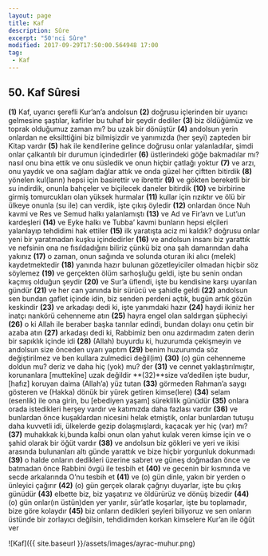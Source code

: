 ```yaml
---
layout: page
title: Kaf
description: Sûre
excerpt: "50'nci Sûre"
modified: 2017-09-29T17:50:00.564948 17:00
tag: 
 - Kaf
---
```


## 50. Kaf Sûresi

**(1)** Kaf, uyarıcı şerefli Kur’an’a andolsun
**(2)** doğrusu içlerinden bir uyarıcı gelmesine şaştılar, kafirler bu tuhaf bir şeydir dediler
**(3)** biz öldüğümüz ve toprak olduğumuz zaman mı? bu uzak bir dönüştür
**(4)** andolsun yerin onlardan ne eksilttiğini biz bilmişizdir ve yanımızda (her şeyi) zapteden bir Kitap vardır
**(5)** hak ile kendilerine gelince doğrusu onlar yalanladılar, şimdi onlar çalkantılı bir durumun içindedirler 
**(6)** üstlerindeki göğe bakmadılar mı? nasıl onu bina ettik ve onu süsledik ve onun hiçbir çatlağı yoktur
**(7)** ve arzı, onu yaydık ve ona sağlam dağlar attık ve onda güzel her çiftten bitirdik
**(8)** yönelen kul(ların) hepsi için basirettir ve ibrettir
**(9)** ve gökten bereketli bir su indirdik, onunla bahçeler ve biçilecek daneler bitirdik
**(10)** ve birbirine girmiş tomurcukları olan yüksek hurmalar
**(11)** kullar için rızıktır ve ölü bir ülkeye onunla (su ile) can verdik, işte çıkış öyledir
**(12)** onlardan önce Nuh kavmi ve Res ve Semud halkı yalanlamıştı
**(13)** ve Ad ve Fir’avn ve Lut’un kardeşleri
**(14)** ve Eyke halkı ve Tubba’ kavmi bunların hepsi elçileri yalanlayıp tehdidimi hak ettiler
**(15)** ilk yaratışta aciz mi kaldık? doğrusu onlar yeni bir yaratmadan kuşku içindedirler
**(16)** ve andolsun insanı biz yarattık ve nefsinin ona ne fısıldadığını biliriz çünkü biz ona şah damarından daha yakınız
**(17)** o zaman, onun sağında ve solunda oturan iki alıcı (melek) kaydetmektedir
**(18)** yanında hazır bulunan gözetleyiciler olmadan hiçbir söz söylemez
**(19)** ve gerçekten ölüm sarhoşluğu geldi, işte bu senin ondan kaçmış olduğun şeydir
**(20)** ve Sur’a üflendi, işte bu kendisine karşı uyarılan gündür
**(21)** ve her can yanında bir sürücü ve şahidle geldi
**(22)** andolsun sen bundan gaflet içinde idin, biz senden perdeni açtık, bugün artık gözün keskindir
**(23)** ve arkadaşı dedi ki, işte yanımdaki hazır 
**(24)** haydi ikiniz her inatçı nankörü cehenneme atın
**(25)** hayra engel olan saldırgan şüpheciyi
**(26)** o ki Allah ile beraber başka tanrılar edindi, bundan dolayı onu çetin bir azaba atın
**(27)** arkadaşı dedi ki, Rabbimiz ben onu azdırmadım zaten derin bir sapıklık içinde idi 
**(28)** (Allah) buyurdu ki, huzurumda çekişmeyin ve andolsun size önceden uyarı yaptım
**(29)** benim huzurumda söz değiştirilmez ve ben kullara zulmedici değil(im)
**(30)** (o) gün cehenneme doldun mu? deriz ve daha hiç (yok) mu? der
**(31)** ve cennet yaklaştırılmıştır, korunanlara [muttekîne] uzak değildir
**(32)**size va’dedilen işte budur, [hafız] koruyan daima (Allah’a) yüz tutan
**(33)** görmeden Rahman’a saygı gösteren ve (Hakka) dönük bir yürek getiren kimse(lere)
**(34)** selam (esenlik) ile ona girin, bu [ebediyen yaşam] süreklilik günüdür
**(35)** onlara orada istedikleri herşey vardır ve katımızda daha fazlası vardır 
**(36)** ve bunlardan önce kuşaklardan nicesini helak etmiştik, onlar bunlardan tutuşu daha kuvvetli idi, ülkelerde gezip dolaşmışlardı, kaçacak yer hiç (var) mı?
**(37)** muhakkak ki,bunda kalbi onun olan yahut kulak veren kimse için ve o şahid olarak bir öğüt vardır
**(38)** ve andolsun biz  gökleri ve yeri ve ikisi arasında bulunanları altı günde yarattık ve bize hiçbir yorgunluk dokunmadı 
**(39)** o halde onların dedikleri üzerine sabret ve güneş doğmadan önce ve batmadan önce Rabbini övgü ile tesbih et
**(40)** ve gecenin bir kısmında ve secde arkalarında O’nu tesbih et
**(41)** ve (o) gün dinle, yakın bir yerden o ünleyici çağırır
**(42)** (o) gün gerçek olarak çağrıyı duyarlar, işte bu çıkış günüdür 
**(43)** elbette biz, biz yaşatırız ve öldürürüz ve dönüş bizedir
**(44)** (o) gün onlar(ın üstün)den yer yarılır, sür’atle koşarlar, işte bu toplamadır, bize göre kolaydır 
**(45)** biz onların dedikleri şeyleri biliyoruz ve sen onların üstünde bir zorlayıcı değilsin, tehdidimden korkan kimselere Kur’an ile öğüt ver 

![Kaf]({{ site.baseurl }}/assets/images/ayrac-muhur.png)
